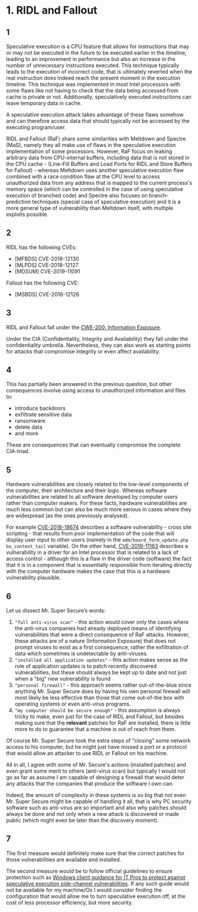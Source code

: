 # 1. RIDL and Fallout

## 1
<!--  
in your own words briefly describe what is a speculative execution attack
identify similarities and differences of RIDL and Fallout comparing to Meltdown and Spectre
-->
Speculative execution is a CPU feature that allows for instructions that may or may not be executed in the future to be executed earlier in the timeline, leading to an improvement in performance but also an increase in the number of unnecessary instructions executed. This technique typically leads to the execution of incorrect code, that is ultimately reverted when the real instruction does indeed reach the present moment in the execution timeline. This technique was implemented in most Intel processors with some flaws like not having to check that the data being accessed from cache is private or not. Additionally, speculatively executed instructions can leave temporary data in cache. 

A speculative execution attack takes advantage of these flaws somehow and can therefore access data that should typically not be accessed by the executing program/user.

RIDL and Fallout (RaF) share some similarities with Meltdown and Spectre (MaS), namely they all make use of flaws in the speculative execution implementation of some processors. However, RaF focus on leaking arbitrary data from CPU-internal buffers, including data that is not stored in the CPU cache - (Line-Fill Buffers and Load Ports for RIDL and Store Buffers for Fallout) - whereas Meltdown uses another speculative execution flaw combined with a race condition flaw at the CPU level to access unauthorized data from any address that is mapped to the current process's memory space (which can be controlled in the case of using speculative execution of branched code) and Spectre also focuses on branch-prediction techniques (special case of speculative execution) and it is a more general type of vulnerability than Meltdown itself, with multiple exploits possible.


## 2
RIDL has the following CVEs:
 * [MFBDS] CVE-2018-12130
 * [MLPDS] CVE-2018-12127
 * [MDSUM] CVE-2019-11091

Fallout has the following CVE:
 * [MSBDS] CVE-2018-12126

## 3
RIDL and Fallout fall under the [CWE-200: Information Exposure](http://cwe.mitre.org/data/definitions/200.html).

Under the CIA (Confidentiality, Integrity and Availability) they fall under the confidentiality umbrella. Nevertheless, they can also work as starting points for attacks that compromise integrity or even affect availability. 

## 4
This has partially been answered in the previous question, but other consequences involve using access to unauthorized information and files to:
* introduce backdoors
* exfiltrate sensitive data
* ransomware
* delete data
* and more 
 
These are consequences that can eventually compromise the complete CIA-triad.

## 5
Hardware vulnerabilities are closely related to the low-level components of the computer, their architecture and their logic. Whereas software vulnerabilities are related to all software developed by computer users rather than computer makers. For these facts, hardware vulnerabilities are much less common but can also be much more serious in cases where they are widespread (as the ones previously analysed). 

For example [CVE-2018-18674](https://nvd.nist.gov/vuln/detail/CVE-2018-18674) describes a software vulnerability - cross site scripting - that results from poor implementation of the code that will display user input to other users (namely in the `adm/board_form_update.php bo_content_tail` variable). On the other hand, [CVE-2019-11163](https://nvd.nist.gov/vuln/detail/CVE-2019-11163) describes a vulnerability in a driver for an Intel processor that is related to a lack of access control - although this is a flaw in the driver code (software) the fact that it is in a component that is essentially responsible from iterating directly with the computer hardware makes the case that this is a hardware vulnerability plausible.

## 6
Let us dissect Mr. Super Secure’s words:
1. `"full anti-virus scan"` - this action would cover only the cases where the anti-virus companies had already deployed means of identifying vulnerabilities that were a direct consequence of RaF attacks. However, these attacks are of a nature (Information Exposure) that does not prompt viruses to exist as a first consequence, rather the exfiltration of data which sometimes is undetectable by anti-viruses. 
2. `"installed all application updates"` - this action makes sense as the role of application updates is to patch recently discovered vulnerabilities, but these should always be kept up to date and not just when a "big" new vulnerability is found
3. `"personal firewall"` - this approach seems rather out-of-the-blue since anything Mr. Super Secure does by having his own personal firewall will most likely be less effective than those that come out-of-the box with operating systems or even anti-virus programs.
4. `"my computer should be secure enough"` - this assumption is always tricky to make, even just for the case of RIDL and Fallout, but besides making sure that the **relevant** patches for RaF are installed, there is little more to do to guarantee that a machine is out of reach from them.

Of course Mr. Super Secure took the extra steps of "closing" some network access to his computer, but he might just have missed a port or a protocol that would allow an attacker to use RIDL or Fallout on his machine.

All in all, I agree with some of Mr. Secure's actions (installed patches) and even grant some merit to others (anti-virus scan) but typically I would not go as far as assume I am capable of designing a firewall that would deter any attacks that the companies that produce the software I own can. 

Indeed, the amount of complexity in these systems is so big that not even Mr. Super Secure might be capable of handling it all, that is why PC security software such as anti-virus are so important and also why patches should always be done and not only when a new attack is discovered or made public (which might even be later than the discovery moment). 

## 7
The first measure would definitely make sure that the correct patches for those vulnerabilities are available and installed.

The second measure would be to follow official guidelines to ensure protection such as [Windows client guidance for IT Pros to protect against speculative execution side-channel vulnerabilities](https://support.microsoft.com/en-gb/help/4073119/protect-against-speculative-execution-side-channel-vulnerabilities-in). If any such guide would not be available for my machine/Os I would consider finding the configuration that would allow me to turn speculative execution off, at the cost of less processor efficiency, but more security. 
